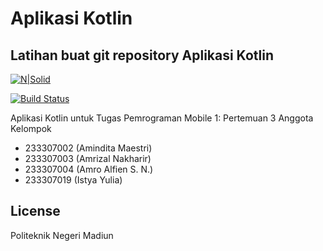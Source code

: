 # Aplikasi Kotlin

## Latihan buat git repository Aplikasi Kotlin

[![N|Solid](https://cldup.com/dTxpPi9lDf.thumb.png)](https://nodesource.com/products/nsolid)

[![Build Status](https://travis-ci.org/joemccann/dillinger.svg?branch=master)](https://travis-ci.org/joemccann/dillinger)

Aplikasi Kotlin untuk Tugas Pemrograman Mobile 1: Pertemuan 3
Anggota Kelompok

- 233307002 (Amindita Maestri)
- 233307003 (Amrizal Nakharir)
- 233307004 (Amro Alfien S. N.)
- 233307019 (Istya Yulia)

## License

Politeknik Negeri Madiun
